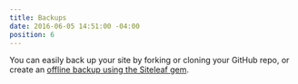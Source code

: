 ```yaml
---
title: Backups
date: 2016-06-05 14:51:00 -04:00
position: 6
---
```


You can easily back up your site by forking or cloning your GitHub repo, or create an [offline backup using the Siteleaf gem](/themes/gem/#backing-up-your-site).
